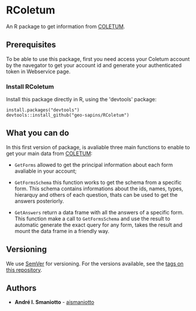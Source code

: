 # RColetum

An R package to get information from [COLETUM](www.coletum.com).

## Prerequisites
To be able to use this package, first you need access your Coletum account by
the navegator to get your account id and generate your authenticated token in
Webservice page.

### Install RColetum
Install this package directly in R, using the 'devtools' package: 

```{r}
install.packages("devtools")
devtools::install_github("geo-sapins/RColetum")
```
## What you can do
In this first version of package, is avaliable three main functions to enable
to get your main data from [COLETUM](www.coletum.com):

* `GetForms` allowed to get the principal information about each form avaliable
in your account;

* `GetFormsSchema` this function works to get the schema from a specific form. 
This schema contains informations about the ids, names, types, hierarquy and 
others of each question, thats can be used to get the answers posteriorly.

* `GetAnswers` return a data frame with all the answers of a specific form. 
This function make a call to `GetFormsSchema` and use the result to automatic
generate the exact query for any form, takes the result and mount the data frame
in a friendly way.

## Versioning

We use [SemVer](http://semver.org/) for versioning. For the versions available, 
see the [tags on this repository](https://github.com/geo-sapiens/RColetum/tags). 

## Authors

* **André I. Smaniotto** - [aismaniotto](https://github.com/aismaniotto)
